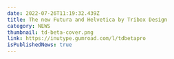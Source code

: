 ```yaml
---
date: 2022-07-26T11:19:32.439Z
title: The new Futura and Helvetica by Tribox Design
category: NEWS
thumbnail: td-beta-cover.png
link: https://inutype.gumroad.com/l/tdbetapro
isPublishedNews: true
---
```

